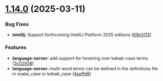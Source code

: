 # [1.14.0](https://github.com/dev-cycles/contextive/compare/v1.13.0...v1.14.0) (2025-03-11)


### Bug Fixes

* **intellij:** Support forthcoming IntelliJ Platform 2025 editions ([69e3113](https://github.com/dev-cycles/contextive/commit/69e3113a23eeb9130e116df7a2095b136611121a))


### Features

* **language-server:** add support for hovering over kebab-case terms ([3c02938](https://github.com/dev-cycles/contextive/commit/3c02938b3a0ec4296c0f1afdbc80d36cb1991a06))
* **language-server:** multi-word terms can be defined in the definitions file in snake_case or kebab_case ([4aeffd8](https://github.com/dev-cycles/contextive/commit/4aeffd8c89cebb03a51120ca6c10fa94e1821da1))



